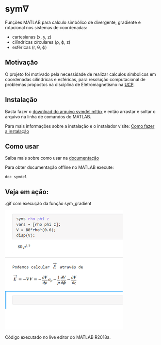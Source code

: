 # sym∇
Funções MATLAB para calculo simbólico de divergente, gradiente e rotacional nos sistemas de coordenadas: 
* cartesianas (x, y, z)
* cilíndricas círculares (ρ, ϕ, z)
* esféricas (r, θ, ϕ)

## Motivação

O projeto foi motivado pela necessidade de realizar calculos simbolicos em coordenadas cilíndricas e esféricas, para resolução computacional de problemas propostos na disciplina de Eletromagnetismo na [UCP](http://ucp.br/).

## Instalação

Basta fazer o [download do arquivo symdel.mltbx](https://github.com/tiagosutter/symdel/releases/download/v1.1.0/symdel.mltbx) e então arrastar e soltar o arquivo na linha de comandos do MATLAB.

Para mais informações sobre a instalação e o instalador visite: [Como fazer a instalação](https://github.com/tiagosutter/symdel/wiki/Instala%C3%A7%C3%A3o-como-toolbox)

## Como usar
Saiba mais sobre como usar na [documentação](https://github.com/tiagosutter/symdel/wiki)

Para obter documentação offline no MATLAB execute:
```
doc symdel
```

## Veja em ação:
.gif com execução da função sym_gradient

![sym_gradient](img/sym_grad.gif)

Código executado no live editor do MATLAB R2018a.
